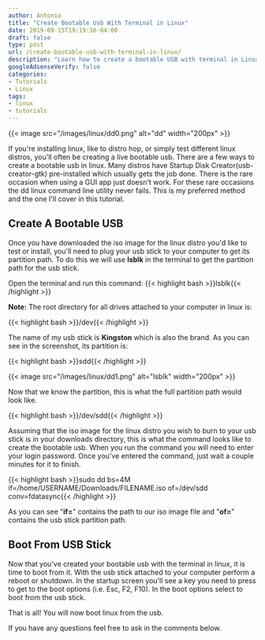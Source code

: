 ```yaml
---
author: Antonio
title: "Create Bootable Usb With Terminal in Linux"
date: 2019-09-15T19:19:16-04:00
draft: false
type: post
url: /create-bootable-usb-with-terminal-in-linux/
description: "Learn how to create a bootable USB with terminal in Linux. Use the dd command in the terminal to make a live bootable usb from a linux iso image file to install or try a linux distribution."
googleAdsenseVerify: false
categories:
- Tutorials
- Linux
tags:
- linux
- tutorials
---
```


{{< image src="/images/linux/dd0.png" alt="dd" width="200px" >}}

If you're installing linux, like to distro hop, or simply test different linux distros, you'll often be creating a live bootable usb. There are a few ways to create a bootable usb in linux. Many distros have Startup Disk Creator(usb-creator-gtk) pre-installed which usually gets the job done. There is the rare occasion when using a GUI app just doesn't work. For these rare occasions the dd linux command line utility never fails. This is my preferred method and the one I'll cover in this tutorial.

<!--more-->

## **Create A Bootable USB**

Once you have downloaded the iso image for the linux distro you'd like to test or install, you'll need to plug your usb stick to your computer to get its partition path. To do this we will use **lsblk** in the terminal to get the partition path for the usb stick.

Open the terminal and run this command:
{{< highlight bash >}}lsblk{{< /highlight >}}

**Note:** The root directory for all drives attached to your computer in linux is:

{{< highlight bash >}}/dev{{< /highlight >}}

The name of my usb stick is **Kingston** which is also the brand. As you can see in the screenshot, its partition is:

{{< highlight bash >}}sdd{{< /highlight >}}

{{< image src="/images/linux/dd1.png" alt="lsblk" width="200px" >}}

Now that we know the partition, this is what the full partition path would look like.

{{< highlight bash >}}/dev/sdd{{< /highlight >}}

Assuming that the iso image for the linux distro you wish to burn to your usb stick is in your downloads directory, this is what the command looks like to create the bootable usb. When you run the command you will need to enter your login password. Once you've entered the command, just wait a couple minutes for it to finish.

{{< highlight bash >}}sudo dd bs=4M if=/home/USERNAME/Downloads/FILENAME.iso of=/dev/sdd conv=fdatasync{{< /highlight >}}

As you can see "**if=**" contains the path to our iso image file and "**of=**" contains the usb stick partition path.

## **Boot From USB Stick**

Now that you've created your bootable usb with the terminal in linux, it is time to boot from it. With the usb stick attached to your computer perform a reboot or shutdown. In the startup screen you'll see a key you need to press to get to the boot options (i.e. Esc, F2, F10). In the boot options select to boot from the usb stick.

That is all! You will now boot linux from the usb.

If you have any questions feel free to ask in the comments below.
